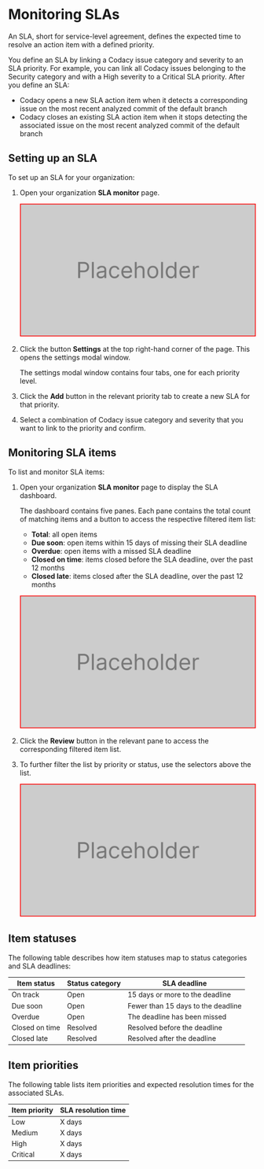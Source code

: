 <!--
TODO:
- Confirm that the SLA deadline for "due soon" is <= 15 days.
- Confirm that new issues on the *default branch* create new items.
- Dashboard, total: confirm whether we're listing all items or all open items.
- Item priorities section: define SLA resolution times
-->

# Monitoring SLAs <!-- *** Concepts *** -->

An SLA, short for service-level agreement, defines the expected time to resolve an action item with a defined priority.

You define an SLA by linking a Codacy issue category and severity to an SLA priority. For example, you can link all Codacy issues belonging to the Security category and with a High severity to a Critical SLA priority. After you define an SLA:

-   Codacy opens a new SLA action item when it detects a corresponding issue on the most recent analyzed commit of the default branch
-   Codacy closes an existing SLA action item when it stops detecting the associated issue on the most recent analyzed commit of the default branch

<!-- *** Tasks *** -->
## Setting up an SLA

To set up an SLA for your organization:

1.  Open your organization **SLA monitor** page.

    ![Adding a repository](images/monitoring-slas-placeholder.png)

1.  Click the button **Settings** at the top right-hand corner of the page. This opens the settings modal window.

    The settings modal window contains four tabs, one for each priority level.

1.  Click the **Add** button in the relevant priority tab to create a new SLA for that priority.

1.  Select a combination of Codacy issue category and severity that you want to link to the priority and confirm.

## Monitoring SLA items

To list and monitor SLA items:

1.  Open your organization **SLA monitor** page to display the SLA dashboard.

    The dashboard contains five panes. Each pane contains the total count of matching items and a button to access the respective filtered item list:

    -   **Total**: all open items<!-- TODO confirm if we're listing all items or all open items -->
    -   **Due soon**: open items within 15 days of missing their SLA deadline
    -   **Overdue**: open items with a missed SLA deadline
    -   **Closed on time**: items closed before the SLA deadline, over the past 12 months
    -   **Closed late**: items closed after the SLA deadline, over the past 12 months

    ![Adding a repository](images/monitoring-slas-placeholder.png)

1.  Click the **Review** button in the relevant pane to access the corresponding filtered item list.

1.  To further filter the list by priority or status, use the selectors above the list.

    ![Adding a repository](images/monitoring-slas-placeholder.png)

<!-- *** Reference *** -->
## Item statuses

The following table describes how item statuses map to status categories and SLA deadlines:

| Item status    | Status category | SLA deadline                       |
|----------------|-----------------|------------------------------------|
| On track       | Open            | 15 days or more to the deadline    |
| Due soon       | Open            | Fewer than 15 days to the deadline |
| Overdue        | Open            | The deadline has been missed       |
| Closed on time | Resolved        | Resolved before the deadline       |
| Closed late    | Resolved        | Resolved after the deadline        |

## Item priorities

The following table lists item priorities and expected resolution times for the associated SLAs.

| Item priority | SLA resolution time |
|---------------|---------------------|
| Low           | X days              |
| Medium        | X days              |
| High          | X days              |
| Critical      | X days              |
